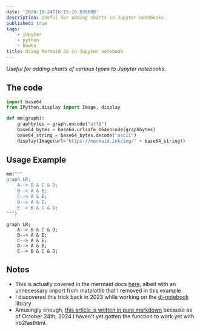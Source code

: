 ```yaml
---
date: '2024-10-24T16:15:16.836698'
description: Useful for adding charts in Jupyter notebooks.
published: true
tags: 
    - jupyter
    - python
    - howto
title: Using Mermaid JS in Jupyter notebook
---
```


_Useful for adding charts of various types to Jupyter notebooks._

## The code

```python
import base64
from IPython.display import Image, display

def mm(graph):
    graphbytes = graph.encode("utf8")
    base64_bytes = base64.urlsafe_b64encode(graphbytes)
    base64_string = base64_bytes.decode("ascii")
    display(Image(url="https://mermaid.ink/img/" + base64_string))
```


## Usage Example

```python
mm("""
graph LR;
    A--> B & C & D;
    B--> A & E;
    C--> A & E;
    D--> A & E;
    E--> B & C & D;
""")
```


```mermaid
graph LR;
    A--> B & C & D;
    B--> A & E;
    C--> A & E;
    D--> A & E;
    E--> B & C & D;
```

## Notes

- This is actually covered in the mermaid docs [here](https://mermaid.js.org/ecosystem/tutorials.html?#jupyter-integration-with-mermaid-js), albeit with an unnecessary import from matplotlib that I removed in this example
- I discovered this trick back in 2023 while working on the [dj-notebook](https://github.com/pydanny/dj-notebook) library
- Amusingly enough, [this article is written in pure markdown](https://github.com/pydanny/daniel-blog-fasthtml/blob/main/posts/2024/using-mermaidjs-in-jupyter-notebooks.md) because as of October 24th, 2024 I haven't yet gotten the function to work yet with nb2fasthtml.
